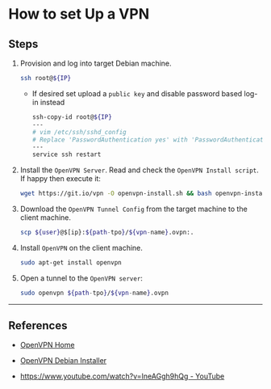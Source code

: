 # How to set Up a VPN

## Steps

1. Provision and log into target Debian machine.

    ```bash
    ssh root@${IP}
    ```

    * If desired set upload a `public key` and disable password based log-in instead

        ```bash
        ssh-copy-id root@${IP}
        ---
        # vim /etc/ssh/sshd_config
        # Replace 'PasswordAuthentication yes' with 'PasswordAuthentication no'
        ---
        service ssh restart
        ```

2. Install the `OpenVPN Server`. Read and check the `OpenVPN Install script`. If happy then execute it:

    ```bash
    wget https://git.io/vpn -O openvpn-install.sh && bash openvpn-install.sh
    ```

3. Download the `OpenVPN Tunnel Config` from the target machine to the client machine.

    ```bash
    scp ${user}@$[ip}:${path-tpo}/${vpn-name}.ovpn:.
    ```

4. Install `OpenVPN` on the client machine.

    ```bash
    sudo apt-get install openvpn
    ```

5. Open a tunnel to the `OpenVPN server`:

    ```bash
    sudo openvpn ${path-tpo}/${vpn-name}.ovpn
    ```



---

## References

* [OpenVPN Home](https://openvpn.net/)

* [OpenVPN Debian Installer](https://github.com/Nyr/openvpn-install)

* [https://www.youtube.com/watch?v=IneAGgh9hQg - YouTube](https://www.youtube.com/watch?v=IneAGgh9hQg)